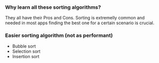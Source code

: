 ### Why learn all these sorting algorithms?

They all have their Pros and Cons. Sorting is extremelly common and needed in most apps finding the best one for a certain scenario is crucial.

### Easier sorting algorithm (not as performant)

- Bubble sort
- Selection sort
- Insertion sort
